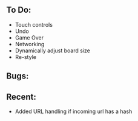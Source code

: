 To Do:
------

* Touch controls
* Undo
* Game Over
* Networking
* Dynamically adjust board size
* Re-style

Bugs:
-----

Recent:
-------
- Added URL handling if incoming url has a hash